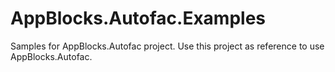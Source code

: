 # AppBlocks.Autofac.Examples
Samples for AppBlocks.Autofac project. Use this project as reference to use AppBlocks.Autofac.  
